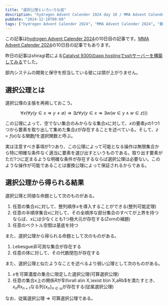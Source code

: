 ```yaml
---
title: "選択公理といろいろな話"
description: "hydrogen Advent Calender 2024 day 10 / MMA Advent Calender 2024 day 10"
pubDate: "2024-12-10T00:08"
tags: ["hydrogen Advent Calender 2024", "MMA Advent Calender 2024", "数学", "集合論", "ZFC公理系"]
---
```


この記事は[hydrogen Advent Calender 2024](https://adventar.org/calendars/10672)の10日目の記事です。[MMA Advent Calender 2024](https://adventar.org/calendars/10770)の10日目の記事でもあります。

昨日の記事はshiragi君による[Catalyst 9300のapp hostingでsshサーバーを構築してみる](https://zenn.dev/shiragi/articles/3ae11b1db956dd)でした。

部内システムの開発と保守を担当している彼には頭が上がりません。

## 選択公理とは

選択公理の主張を再掲しておこう。

$$
\forall x (\forall y (y \in x \Rightarrow y \neq \emptyset) \Rightarrow \exists z \forall y (y \in x \Rightarrow \exists w (w \in y \land w \in z)))
$$

この公理によって、空でない集合のみからなる集合$x$に対して、$x$の要素$y$の1つ1つから要素を取り出して集めた集合$z$が存在することを述べている。そして、$z=f(x)$なる関数$f$を選択関数と呼ぶ。

実は注意すべき事項が1つあり、この公理によって可能となる操作は無限集合から特に明確な条件なく適当に要素を選び出すというものである。取り出す要素がただ1つに定まるような明確な条件が存在するならば選択公理は必要ない。このような操作が可能であることは置換公理によって保証されるからである。

## 選択公理から得られる結果

選択公理と同値な命題として次のものがある。

1. 任意の集合$x$に対して、整列順序$\leq$を導入することができる(整列可能定理)
2. 任意の半順序集合$x$に対して、その全順序な部分集合のすべてが上界を持つならば、$x$には少なくとも1つ極大元が存在する(Zornの補題)
3. 任意のベクトル空間は基底を持つ

また、選択公理から得られる命題として次のものがある。

1. Lebesgue非可測な集合が存在する
2. 任意の体に対して、その代数閉包が存在する

また、選択公理と似たようなことを述べるより弱い公理として次のものがある。

1. $x$を可算濃度の集合に限定した選択公理(可算選択公理)
2. 任意の集合$x$上の関係$R$が$\forall a\in X,\exist b\in X,aRb$を満たすとき、$x_nRx_{n+1}$なる列$\{x_n\}_{n\in\omega}$が存在する(従属選択公理)

なお、$\text{従属選択公理}\Rightarrow\text{可算選択公理}$である。

